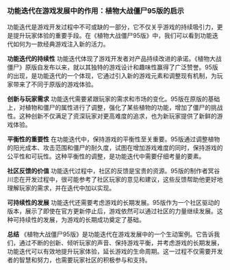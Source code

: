 ### 功能迭代在游戏发展中的作用：植物大战僵尸95版的启示

功能迭代是游戏开发过程中不可或缺的一部分，它不仅关乎游戏的持续吸引力，更是提升玩家体验的重要手段。在《植物大战僵尸95版》中，我们可以看到功能迭代如何为一款经典游戏注入新的活力。

**功能迭代的持续性**
功能迭代体现了游戏开发者对产品持续改进的承诺。《植物大战僵尸》原版自发布以来，就以其独特的游戏设计和趣味性赢得了广泛赞誉。95版的出现，是功能迭代的一个体现，它通过引入新的游戏元素和调整现有机制，为玩家带来了不同于原版的游戏体验。

**创新与玩家需求**
功能迭代需要紧跟玩家的需求和市场的变化。95版在原版的基础上，对植物和僵尸的属性进行了调整，强化了某些植物的功能，增加了僵尸的挑战性。这种创新不仅满足了资深玩家对更高难度的追求，也为新玩家提供了新鲜的游戏体验。

**平衡性的重要性**
在功能迭代中，保持游戏的平衡性至关重要。95版通过调整植物的阳光成本、攻击范围和僵尸的耐久度，试图在增加游戏难度的同时，保持游戏的公平性和可玩性。这种平衡性的调整，是功能迭代中需要仔细考量的要素。

**社区反馈的价值**
功能迭代过程中，社区的反馈是宝贵的资源。95版的制作者冥谷川恋在开发过程中，很可能参考了社区玩家的意见和建议，这些反馈帮助他更好地理解玩家的需求，并在迭代中加以实现。

**可持续性的发展**
功能迭代还需要考虑游戏的长期发展。95版作为一个社区驱动的版本，展示了即使在官方更新停止后，游戏依然可以通过社区的力量继续发展。这种可持续性的发展，为游戏的长期成功奠定了基础。

**总结**
《植物大战僵尸95版》是功能迭代在游戏发展中的一个生动案例。它告诉我们，通过不断的创新、倾听玩家的声音、保持游戏平衡，并考虑游戏的长期发展，功能迭代可以有效地提升玩家体验，延长游戏的生命周期。这一过程不仅需要开发者的智慧和努力，也需要玩家社区的积极参与和支持。